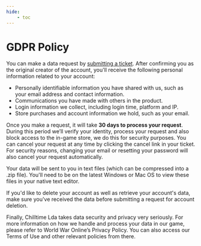 ```yaml
---
hide:
    - toc
---
```


# GDPR Policy

You can make a data request by [submitting a ticket](https://forms.gle/WVrTEKX7gVbCGmC48). After
confirming you as the original creator of the account, you'll receive the following personal
information related to your account:

-   Personally identifiable information you have shared with us, such as your email address and
    contact information.
-   Communications you have made with others in the product.
-   Login information we collect, including login time, platform and IP.
-   Store purchases and account information we hold, such as your email.

Once you make a request, it will take **30 days to process your request**. During this period we’ll
verify your identity, process your request and also block access to the in-game store, we do this
for security purposes. You can cancel your request at any time by clicking the cancel link in your
ticket. For security reasons, changing your email or resetting your password will also cancel your
request automatically.

Your data will be sent to you in text files (which can be compressed into a .zip file). You'll need
to be on the latest Windows or Mac OS to view these files in your native text editor.

If you'd like to delete your account as well as retrieve your account's data, make sure you've
received the data before submitting a request for account deletion.

Finally, Chilltime Lda takes data security and privacy very seriously. For more information on how
we handle and process your data in our game, please refer to World War Online’s Privacy Policy. You
can also access our Terms of Use and other relevant policies from there.
